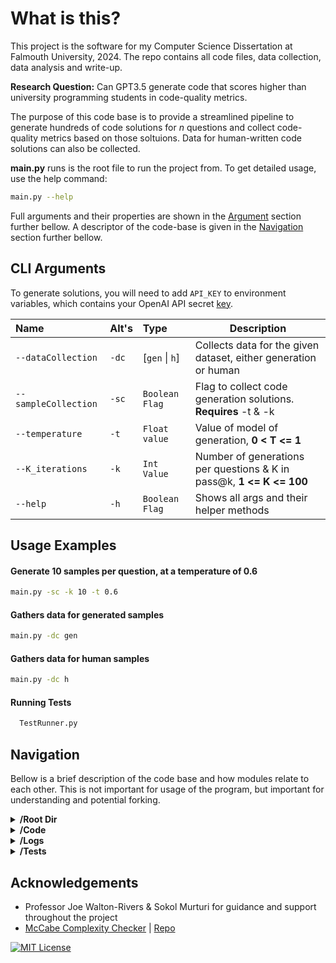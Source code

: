 # What is this?
This project is the software for my Computer Science Dissertation at Falmouth University, 2024. The repo contains all code files, data collection, data analysis and write-up.

**Research Question:** Can GPT3.5 generate code that scores higher than university programming students in code-quality metrics.

The purpose of this code base is to provide a streamlined pipeline to generate hundreds of code solutions for *n* questions and collect code-quality metrics based on those soltuions. Data for human-written code solutions can also be collected.

**main.py** runs is the root file to run the project from. To get detailed usage, use the help command:

```bash
main.py --help
```
Full arguments and their properties are shown in the [Argument](#CLI-Arguments) section further bellow. A descriptor of the code-base is given in the [Navigation](#Navigation) section further bellow.
## CLI Arguments
To generate solutions, you will need to add `API_KEY` to environment variables, which contains your OpenAI API secret [key](https://platform.openai.com/api-keys).

| Name | Alt's     | Type | Description |
| :-------- | :------- | :------------------------- | - |
| `--dataCollection` | `-dc` | [`gen` \| `h`] |Collects data for the given dataset, either generation or human|
`--sampleCollection`|`-sc`| `Boolean Flag` | Flag to collect code generation solutions. **Requires** -t & -k|
`--temperature` | `-t` | `Float value` | Value of model of generation, **0 < T <= 1**|
`--K_iterations` | `-k` | `Int Value` | Number of generations per questions & K in pass@k, **1 <= K <= 100** |
`--help` | `-h` | `Boolean Flag` | Shows all args and their helper methods |
## Usage Examples

#### Generate 10 samples per question, at a temperature of 0.6
```bash
main.py -sc -k 10 -t 0.6
```
#### Gathers data for generated samples
```bash
main.py -dc gen
```
#### Gathers data for human samples
```bash
main.py -dc h
```
#### Running Tests

```bash
  TestRunner.py
```
## Navigation

Bellow is a brief description of the code base and how modules relate to each other. This is not important for usage of the program, but important for understanding and potential forking.

<details>
<summary> <b>/Root Dir</b> </summary>
<li> <i>main.py</i> Runs is the root module to run the project from. All args follow from this module</li>
<li> <i>TestRunner.py</i> Runs system unit tests</li>
<li> <i>Requirements.txt</i> Stores all python requirements </li>
<li> <i>config.py</i> Holds global variables used accross the system, including access to env api keys & file paths.</li>
<li> <i>.gitignore</i> Excludes mostly cheche files and solution directories</li>
</details>

<details>
<summary> <b>/Code</b> </summary>
<ul>
  <li><i>/Data</i> Directory of all data used in and collected from the system. </li>
    <ul>
      <li> Generation and Sample <i>.csv</i> result files</li>
      <li> <i>ProblemQuestions.json</i> Containing the problem Stores</li>
      <li> <i>stats.R</i> containing the R code used in the studies analysis</li>
    </ul>
  <li> <i>Analyzer.py</i> Calculates Halstead Metrics for given file</li>
  <li> <i>Functionality.py</i> Tests the functionaly/validity of python files</li>
  <li> <i>Generation.py</i> Generates code samples using OpenAI API</li>
  <li> <i>Lexer.py</i> Extracts operands and operators from valid python files, ready to use in Halstead calculations</li>
  <li> <i>mccabe.py</i> Calculates cyclometric complexity for a given python file</li>
  <li> <i>DataHelper.py</i> Contains helper methods for sample generation and data collection</li>
</ul>

</details>

<details>
<summary> <b>/Logs</b> </summary>
<li> <i>Main.log</i> Master log for the program, should be your first stop for debugging</li>
<li> <i>Results.log</i> Contains all resutls from any --dataCollection command.</li>
<li> <i>MainSystemTests.log</i> Contains results from system testing</li>
</details>

<details>
<summary> <b>/Tests</b> </summary>
<li> <i>/TestFiles</i> Contains dummy python scripts for testing</li>
<li> <i>/SystemTest</i>s Contains test files, called by TestRunner.py, that test the functionality of the System.</li>
<li> <i>ProblemTests.py</i> Contains test classes and class access for functional testing of samples</li>
<li> <i>MethodTestFile.py</i> Blank file thats used to load samples onto for funtional testing</li>
</details>

## Acknowledgements
 - Professor Joe Walton-Rivers & Sokol Murturi for guidance and support throughout the project
 - [McCabe Complexity Checker](https://nedbatchelder.com/blog/200803/python_code_complexity_microtool.html) | [Repo](https://github.com/PyCQA/mccabe)

[![MIT License](https://img.shields.io/badge/License-MIT-green.svg)](https://choosealicense.com/licenses/mit/)
